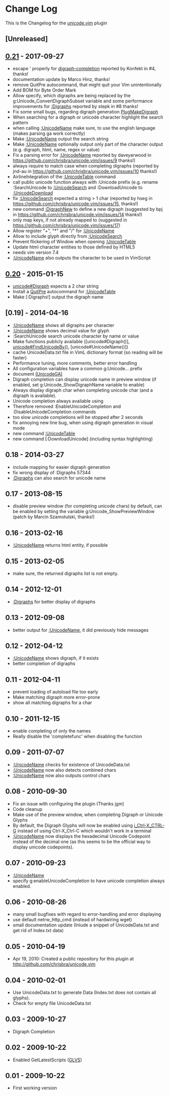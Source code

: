 # Change Log

This is the Changelog for the [unicode.vim] plugin

## [Unreleased]

## [0.21] - 2017-09-27

- escape ' properly for [digraph-completion] reported by Konfekt in #4, thanks!
- documentation update by Marco Hinz, thanks!
- remove QuitPre autocommand, that might quit your Vim unintentionally
- Add BOM for Byte Order Mark
- Allow specify, which digraphs are being replaced by the
  g:Unicode_ConvertDigraphSubset variable and some performance improvements for
  [:Digraphs] reported by stepk in #8 thanks!
- Fix some small bugs, regarding digraph generation [PlugMakeDigraph]
- When searching for a digraph or unicode character highlight the search pattern
- when calling [:UnicodeName] make sure, to use the english language
  (makes parsing ga work correctly)
- Make [:UnicodeName] output the search string
- Make [:UnicodeName] optionally output only part of the character output (e.g.
  digraph, html, name, regex or value)
- Fix a parsing error for [:UnicodeName] reported by daveyarwood in
  https://github.com/chrisbra/unicode.vim/issues/9 thanks!)
- always require to match case when completing digraphs (reported by jnd-au in
  https://github.com/chrisbra/unicode.vim/issues/10 thanks!)
- AirlineIntegration of the [:UnicodeTable] command
- call public unicode function always with :Unicode prefix (e.g. rename
  :SearchUnicode to [:UnicodeSearch] and :DownloadUnicode to [:UnicodeDownload]
- fix [:UnicodeSearch] expected a string > 1 char (reported by hseg in
  https://github.com/chrisbra/unicode.vim/issues/15, thanks!)
- new command [:DigraphNew] to define a new digraph (suggested by bpj in
  https://github.com/chrisbra/unicode.vim/issues/14 thanks!)
- only map keys, if not already mapped to (suggested in
  https://github.com/chrisbra/unicode.vim/issues/17)
- Allow register "+", "\*" and "\/" for [:UnicodeName]
- Allow to include glyph directly from [:UnicodeSearch]
- Prevent flickering of Window when opening [:UnicodeTable]
- Update html character entities to those defined by HTML5
- needs vim version 7.4
- [:UnicodeName] also outputs the character to be used in VimScript

## [0.20] - 2015-01-15
- [unicode#Digraph] expects a 2 char string
- Install a [QuitPre] autocommand for [:UnicodeTable]
- Make [:Digraphs!] output the digraph name

## [0.19] - 2014-04-16
- [:UnicodeName] shows all digraphs per character
- [:UnicodeName] shows decimal value for glyph
- :SearchUnicode search unicode character by name or value
- Make functions publicly available ([unicode#Digraph()],
  [unicode#FindUnicodeBy()], [unicode#UnicodeName()])
- cache UnicodeData.txt file in VimL dictionary format (so reading will be
  faster)
- Performance tuning, more comments, better error handling
- All configuration variables have a common g:Unicode... prefix
- document [<Plug>(UnicodeGA)]
- Digraph completion can display unicode name in preview window (if enabled,
  set g:Unicode_ShowDigraphName variable to enable)
- Always display digraph char when completing unicode char (and a digraph is
  available).
- Unicode completion always available using <C-X><C-Z>
- Therefore removed :EnableUnicodeCompletion and :DisableUnicodeCompletion commands
- too slow unicode completions will be stopped after 2 seconds
- fix annoying new line bug, when using digraph generation in visual mode
- new command [:UnicodeTable]
- new command [:DownloadUnicode] (including syntax highlighting)

## 0.18 - 2014-03-27
- include mapping for easier digraph generation
- fix wrong display of :Digraphs 57344
- [:Digraphs] can also search for unicode name

## 0.17 - 2013-08-15
- disable preview window (for completing unicode chars) by default, can be
  enabled by setting the variable g:Unicode_ShowPreviewWindow (patch by Marcin
  Szamotulski, thanks!)

## 0.16 - 2013-02-16
- [:UnicodeName] returns html entity, if possible

## 0.15 - 2013-02-05
- make sure, the returned digraphs list is not empty.

## 0.14 - 2012-12-01
- [:Digraphs] for better display of digraphs

## 0.13 - 2012-09-08
- better output for [:UnicodeName], it did previously hide messages

## 0.12 - 2012-04-12
- [:UnicodeName] shows digraph, if it exists
- better completion of digraphs

## 0.11 - 2012-04-11
- prevent loading of autoload file too early
- Make matching digraph more error-prone
- show all matching digraphs for a char

## 0.10 - 2011-12-15
- enable completing of only the names
- Really disable the 'completefunc' when disabling the function

## 0.09 - 2011-07-07
- [:UnicodeName] checks for existence of UnicodeData.txt
- [:UnicodeName] now also detects combined chars
- [:UnicodeName] now also outputs control chars

## 0.08 - 2010-09-30
- Fix an issue with configuring the plugin (Thanks jgm)
- Code cleanup
- Make use of the preview window, when completing Digraph or Unicode Glyphs
- By default, the Digraph Glyphs will now be enabled using [i_Ctrl-X_CTRL-G]
  instead of using Ctrl-X_Ctrl-C which wouldn't work in a terminal
- [:UnicodeName] now displays the hexadecimal Unicode Codepoint instead of the
  decimal one (as this seems to be the official way to display unicode
  codepoints).

## 0.07 - 2010-09-23
- [:UnicodeName]
- specify g:enableUnicodeCompletion to have unicode completion always enabled.

## 0.06 - 2010-08-26
- many small bugfixes with regard to error-handling and error displaying
- use default netrw_http_cmd (instead of hardwiring wget)
- small documentation update (Inlude a snippet of UnicodeData.txt and get rid
  of Index.txt data)

## 0.05 - 2010-04-19
- Apr 19, 2010:  Created a public repository for this plugin at
  http://github.com/chrisbra/unicode.vim

## 0.04 - 2010-02-01
- Use UnicodeData.txt to generate Data (Index.txt does not
  contain all glyphs).
- Check for empty file UnicodeData.txt

## 0.03 - 2009-10-27
-  Digraph Completion

## 0.02 - 2009-10-22
-  Enabled GetLatestScripts ([GLVS])

## 0.01 - 2009-10-22
-  First working version

[unicode.vim]: https://github.com/chrisbra/unicode.vim
[0.21]: https://github.com/chrisbra/unicode.vim/compare/v20...v21
[0.20]: https://github.com/chrisbra/unicode.vim/compare/v19...v20
[:DigraphNew]:      https://github.com/chrisbra/unicode.vim/blob/b86ed79b7f84805c757f662e05b0e64814fdf105/doc/unicode.txt#L181-L225
[:Digraphs]:        https://github.com/chrisbra/unicode.vim/blob/b86ed79b7f84805c757f662e05b0e64814fdf105/doc/unicode.txt#L125-L153
[:UnicodeDownload]: https://github.com/chrisbra/unicode.vim/blob/b86ed79b7f84805c757f662e05b0e64814fdf105/doc/unicode.txt#L175-L177
[:UnicodeName]:     https://github.com/chrisbra/unicode.vim/blob/b86ed79b7f84805c757f662e05b0e64814fdf105/doc/unicode.txt#L94-L122
[:UnicodeSearch]:   https://github.com/chrisbra/unicode.vim/blob/b86ed79b7f84805c757f662e05b0e64814fdf105/doc/unicode.txt#L154-L166
[:UnicodeTable]:    https://github.com/chrisbra/unicode.vim/blob/b86ed79b7f84805c757f662e05b0e64814fdf105/doc/unicode.txt#L169-L171
[PlugMakeDigraph]:  https://github.com/chrisbra/unicode.vim/blob/b86ed79b7f84805c757f662e05b0e64814fdf105/doc/unicode.txt#L342-L367
[GLVS]:             http://vimhelp.appspot.com/pi_getscript.txt.html#:GLVS
[QuitPre]:          http://vimhelp.appspot.com/autocmd.txt.html#QuitPre
[i_Ctrl-X_CTRL-G]:  https://github.com/chrisbra/unicode.vim/blob/b86ed79b7f84805c757f662e05b0e64814fdf105/doc/unicode.txt#L313-L327
[unicode#Digraph]:  https://github.com/chrisbra/unicode.vim/blob/b86ed79b7f84805c757f662e05b0e64814fdf105/doc/unicode.txt#L428-L431
[unicode#FindUnicodeBy()]: https://github.com/chrisbra/unicode.vim/blob/b86ed79b7f84805c757f662e05b0e64814fdf105/doc/unicode.txt#L389-L407
[digraph-completion]:      https://github.com/chrisbra/unicode.vim/blob/b86ed79b7f84805c757f662e05b0e64814fdf105/doc/unicode.txt#L313-L327
[<Plug>(UnicodeGA)]:       https://github.com/chrisbra/unicode.vim/blob/b86ed79b7f84805c757f662e05b0e64814fdf105/doc/unicode.txt#L369-L375
